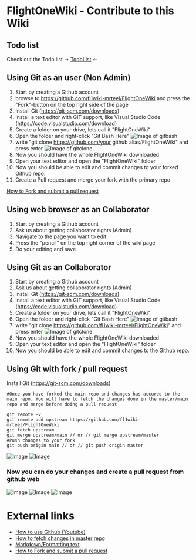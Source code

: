 # FlightOneWiki - Contribute to this Wiki

## Todo list

Check out the Todo list -> [TodoList](https://github.com/fl1wiki-mrteel/FlightOneWiki/blob/main/Contribute/Todolist.md) <-


## Using Git as an user (Non Admin)

1. Start by creating a Github account
2. browse to https://github.com/fl1wiki-mrteel/FlightOneWiki and press the "Fork"-button on the top right side of the page
3. Install Git (<a href='https://git-scm.com/downloads' target='_BLANK'>https://git-scm.com/downloads</a>)
4. Install a text editor with GIT support, like Visual Studio Code (<a href='https://code.visualstudio.com/download' target='_BLANK'>https://code.visualstudio.com/download</a>)
5. Create a folder on your drive, lets call it "FlightOneWiki"
6. Open the folder and right-click "Git Bash Here"
![Image of gitbash](https://github.com/fl1wiki-mrteel/FlightOneWiki/blob/main/IMG/gitbash.PNG)
7. write "git clone https://github.com/your github alias/FlightOneWiki" and press enter
![Image of gitclone](https://github.com/fl1wiki-mrteel/FlightOneWiki/blob/main/IMG/gitclone.PNG)
8. Now you should have the whole FlightOneWiki downloaded
9. Open your text editor and open the "FlightOneWiki" folder
10. Now you should be able to edit and commit changes to your forked Github repo.
11. Create a Pull request and merge your fork with the primary repo

[How to Fork and submit a pull request](https://jarv.is/notes/how-to-pull-request-fork-github/)

## Using web browser as an Collaborator

1. Start by creating a Github account
2. Ask us about getting collaborator rights (Admin)
3. Navigate to the page you want to edit
4. Press the "pencil" on the top right corner of the wiki page
5. Do your editing and save


## Using Git as an Collaborator

1. Start by creating a Github account
2. Ask us about getting collaborator rights (Admin)
3. Install Git (<a href='https://git-scm.com/downloads' target='_BLANK'>https://git-scm.com/downloads</a>)
4. Install a text editor with GIT support, like Visual Studio Code (<a href='https://code.visualstudio.com/download' target='_BLANK'>https://code.visualstudio.com/download</a>)
5. Create a folder on your drive, lets call it "FlightOneWiki"
6. Open the folder and right-click "Git Bash Here"
![Image of gitbash](https://github.com/fl1wiki-mrteel/FlightOneWiki/blob/main/IMG/gitbash.PNG)
7. write "git clone https://github.com/fl1wiki-mrteel/FlightOneWiki" and press enter
![Image of gitclone](https://github.com/fl1wiki-mrteel/FlightOneWiki/blob/main/IMG/gitclone.PNG)
8. Now you should have the whole FlightOneWiki downloaded
9. Open your text editor and open the "FlightOneWiki" folder
10. Now you should be able to edit and commit changes to the Github repo.

## Using Git with fork / pull request

Install Git (<a href='https://git-scm.com/downloads' target='_BLANK'>https://git-scm.com/downloads</a>)
```
#Once you have forked the main repo and changes has accured to the main repo. You will have to fetch the changes done in the master/main repo and merge before doing a pull request

git remote -v
git remote add upstream https://github.com/fl1wiki-mrteel/FlightOneWiki
git fetch upstream
git merge upstream/main // or // git merge upstream/master
#Push changes to your fork
git push origin main // or // git push origin master

```

![Image](https://github.com/fl1wiki-mrteel/FlightOneWiki/blob/main/IMG/GITHUB_FETCH.JPG)
![Image](https://github.com/fl1wiki-mrteel/FlightOneWiki/blob/main/IMG/GITHUB_MERGE.JPG)

### Now you can do your changes and create a pull request from github web

![Image](https://github.com/fl1wiki-mrteel/FlightOneWiki/blob/main/IMG/GITHUB_PULLREQ.JPG)
![Image](https://github.com/fl1wiki-mrteel/FlightOneWiki/blob/main/IMG/GITHUB_PULLREQ_002.JPG)
![Image](https://github.com/fl1wiki-mrteel/FlightOneWiki/blob/main/IMG/GITHUB_PULLREQ_003.JPG)



# External links
- [How to use Github (Youtube)](https://www.youtube.com/watch?v=iv8rSLsi1xo)
- [How to fetch changes in master repo](https://www.youtube.com/watch?v=-zvHQXnBO6c)
- [Markdown/Formatting text](https://guides.github.com/features/mastering-markdown/)
- [How to Fork and submit a pull request](https://jarv.is/notes/how-to-pull-request-fork-github/)

